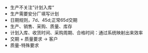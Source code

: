 - 生产不关注”计划入库“
- 生产需要安分厂填写计划
- 日期规则，7d、45d;正常65d交期
- 生产、销售、采购、质量、库存
- 计划入库、收货时间、采购周期、合格时间：通过系统映射出来效率
- 交期 + 质量要求 -> 客户
- 质量-特殊要求
